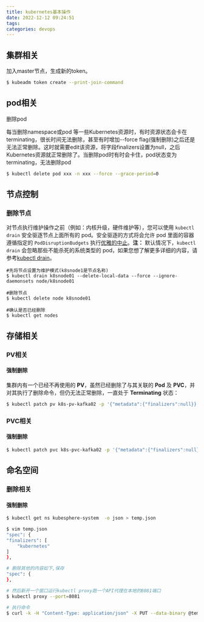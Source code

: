 ```yaml
---
title: kubernetes基本操作
date: 2022-12-12 09:24:51
tags:
categories: devops
---
```


## 集群相关

加入master节点，生成新的token。

```bash
$ kubeadm token create --print-join-command
```



## pod相关

删除pod

每当删除namespace或pod 等一些Kubernetes资源时，有时资源状态会卡在terminating，很长时间无法删除，甚至有时增加--force flag(强制删除)之后还是无法正常删除。这时就需要edit该资源，将字段finalizers设置为null，之后Kubernetes资源就正常删除了。当删除pod时有时会卡住，pod状态变为terminating，无法删除pod

```bash
$ kubectl delete pod xxx -n xxx --force --grace-period=0
```



## 节点控制

### 删除节点

对节点执行维护操作之前（例如：内核升级，硬件维护等），您可以使用 `kubectl drain` 安全驱逐节点上面所有的 pod。安全驱逐的方式将会允许 pod 里面的容器遵循指定的 `PodDisruptionBudgets` 执行[优雅的中止](https://k8smeetup.github.io/docs/tasks/#lifecycle-hooks-and-termination-notice)。**注：** 默认情况下，`kubectl drain` 会忽略那些不能杀死的系统类型的 pod，如果您想了解更多详细的内容，请参考[kubectl drain](https://k8smeetup.github.io/docs/user-guide/kubectl/v1.9/#drain)。

```shell
#先将节点设置为维护模式(k8snode1是节点名称)
$ kubectl drain k8snode01 --delete-local-data --force --ignore-daemonsets node/k8snode01 

#删除节点
$ kubectl delete node k8snode01

#确认是否已经删除
$ kubectl get nodes
```



## 存储相关

### PV相关

#### 强制删除

集群内有一个已经不再使用的 **PV**，虽然已经删除了与其关联的 **Pod** 及 **PVC**，并对其执行了删除命令，但仍无法正常删除，一直处于 **Terminating** 状态：

```bash
$ kubectl patch pv k8s-pv-kafka02 -p '{"metadata":{"finalizers":null}}'
```

### PVC相关

#### 强制删除

```bash
$ kubectl patch pvc k8s-pvc-kafka02 -p '{"metadata":{"finalizers":null}}'
```



## 命名空间

### 删除相关

#### 强制删除

```bash
$ kubectl get ns kubesphere-system  -o json > temp.json

$ vim temp.json
"spec": {
"finalizers": [
	"kubernetes"
]
},

# 删除其他的内容如下,保存
"spec": {
},

# 然后新开一个窗口运行kubectl proxy跑一个API代理在本地的8081端口
$ kubectl proxy --port=8081

# 执行命令
$ curl -k -H "Content-Type: application/json" -X PUT --data-binary @temp.json http://127.0.0.1:8081/api/v1/namespaces/kubesphere-system/fina
```